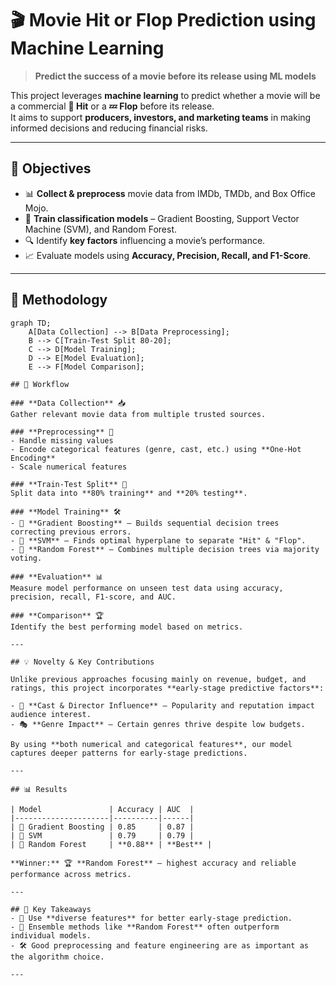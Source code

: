 # 🎬 Movie Hit or Flop Prediction using Machine Learning  

> **Predict the success of a movie before its release using ML models**  

This project leverages **machine learning** to predict whether a movie will be a commercial **🎯 Hit** or a **💤 Flop** before its release.  
It aims to support **producers, investors, and marketing teams** in making informed decisions and reducing financial risks.  

---

## 📌 Objectives  
- 📊 **Collect & preprocess** movie data from IMDb, TMDb, and Box Office Mojo.  
- 🤖 **Train classification models** – Gradient Boosting, Support Vector Machine (SVM), and Random Forest.  
- 🔍 Identify **key factors** influencing a movie’s performance.  
- 📈 Evaluate models using **Accuracy, Precision, Recall, and F1-Score**.

---
## 🔄 Methodology  

```mermaid
graph TD;
    A[Data Collection] --> B[Data Preprocessing];
    B --> C[Train-Test Split 80-20];
    C --> D[Model Training];
    D --> E[Model Evaluation];
    E --> F[Model Comparison];

## 🔄 Workflow  

### **Data Collection** 📥  
Gather relevant movie data from multiple trusted sources.

### **Preprocessing** 🧹  
- Handle missing values  
- Encode categorical features (genre, cast, etc.) using **One-Hot Encoding**  
- Scale numerical features  

### **Train-Test Split** 📂  
Split data into **80% training** and **20% testing**.

### **Model Training** 🛠  
- 🌱 **Gradient Boosting** – Builds sequential decision trees correcting previous errors.  
- 📏 **SVM** – Finds optimal hyperplane to separate "Hit" & "Flop".  
- 🌳 **Random Forest** – Combines multiple decision trees via majority voting.

### **Evaluation** 📊  
Measure model performance on unseen test data using accuracy, precision, recall, F1-score, and AUC.

### **Comparison** 🏆  
Identify the best performing model based on metrics.

---

## 💡 Novelty & Key Contributions  

Unlike previous approaches focusing mainly on revenue, budget, and ratings, this project incorporates **early-stage predictive factors**:  

- 👥 **Cast & Director Influence** – Popularity and reputation impact audience interest.  
- 🎭 **Genre Impact** – Certain genres thrive despite low budgets.  

By using **both numerical and categorical features**, our model captures deeper patterns for early-stage predictions.

---

## 📊 Results  

| Model               | Accuracy | AUC  |
|---------------------|----------|------|
| 🌱 Gradient Boosting | 0.85     | 0.87 |
| 📏 SVM               | 0.79     | 0.79 |
| 🌳 Random Forest     | **0.88** | **Best** |

**Winner:** 🏆 **Random Forest** — highest accuracy and reliable performance across metrics.

---

## 📌 Key Takeaways  
- 📂 Use **diverse features** for better early-stage prediction.  
- 🎯 Ensemble methods like **Random Forest** often outperform individual models.  
- 🛠 Good preprocessing and feature engineering are as important as the algorithm choice.

---


